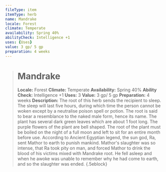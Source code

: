 ```yaml
---
fileType: item
itemType: herb
name: Mandrake
locale: Forest
climate: Temperate
availability: Spring 40%
abilityCheck: Intelligence +1
uses: {Uses}
value: 3 gp/ 5 gp
preparation: 4 weeks
---
```

>#  Mandrake
>
> **Locale:** Forest
> **Climate:** Temperate
> **Availability:** Spring 40%
> **Ability Check:** Intelligence +1
> **Uses:** 3
> **Value:** 3 gp/ 5 gp
> **Preparation:** 4 weeks
> **Description:** The root of this herb sends the recipient to sleep. The sleep will last five hours, during which time the person cannot be woken except by a neutralise poison spell or potion. The root is said to bear a resemblance to the naked male form, hence its name. The plant has several dark green leaves which are about 1 foot long. The purple flowers of the plant are bell shaped. The root of the plant must be boiled on the night of a full moon and left to sit for an entire month before use. According to Ancient Egyptian legend, the sun god, Ra, sent Mathor to earth to punish mankind. Mathor's slaughter was so intense, that Ra took pity on man, and forced Mathor to drink the blood of his victims mixed with Mandrake root. He fell asleep and when he awoke was unable to remember why he had come to earth, and so the slaughter was ended.
{.5eblock}

